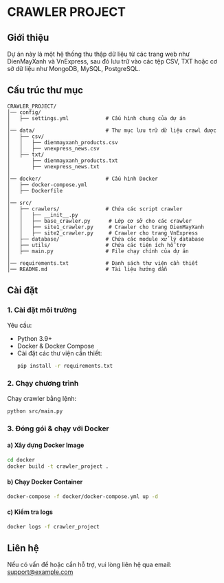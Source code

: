 # CRAWLER PROJECT

## Giới thiệu
Dự án này là một hệ thống thu thập dữ liệu từ các trang web như DienMayXanh và VnExpress, sau đó lưu trữ vào các tệp CSV, TXT hoặc cơ sở dữ liệu như MongoDB, MySQL, PostgreSQL.

## Cấu trúc thư mục
```
CRAWLER_PROJECT/
│── config/
│   ├── settings.yml            # Cấu hình chung của dự án
│
│── data/                       # Thư mục lưu trữ dữ liệu crawl được
│   ├── csv/
│   │   ├── dienmayxanh_products.csv
│   │   ├── vnexpress_news.csv
│   ├── txt/
│       ├── dienmayxanh_products.txt
│       ├── vnexpress_news.txt
│
│── docker/                     # Cấu hình Docker
│   ├── docker-compose.yml
│   ├── Dockerfile
│
│── src/
│   ├── crawlers/               # Chứa các script crawler
│   │   ├── __init__.py
│   │   ├── base_crawler.py      # Lớp cơ sở cho các crawler
│   │   ├── site1_crawler.py     # Crawler cho trang DienMayXanh
│   │   ├── site2_crawler.py     # Crawler cho trang VnExpress
│   ├── database/               # Chứa các module xử lý database
│   ├── utils/                  # Chứa các tiện ích hỗ trợ
│   ├── main.py                 # File chạy chính của dự án
│
│── requirements.txt            # Danh sách thư viện cần thiết
│── README.md                   # Tài liệu hướng dẫn
```

## Cài đặt
### 1. Cài đặt môi trường
Yêu cầu:
- Python 3.9+
- Docker & Docker Compose
- Cài đặt các thư viện cần thiết:
  ```bash
  pip install -r requirements.txt
  ```

### 2. Chạy chương trình
Chạy crawler bằng lệnh:
```bash
python src/main.py
```

### 3. Đóng gói & chạy với Docker
#### a) Xây dựng Docker Image
```bash
cd docker
docker build -t crawler_project .
```
#### b) Chạy Docker Container
```bash
docker-compose -f docker/docker-compose.yml up -d
```

#### c) Kiểm tra logs
```bash
docker logs -f crawler_project
```

## Liên hệ
Nếu có vấn đề hoặc cần hỗ trợ, vui lòng liên hệ qua email: support@example.com
